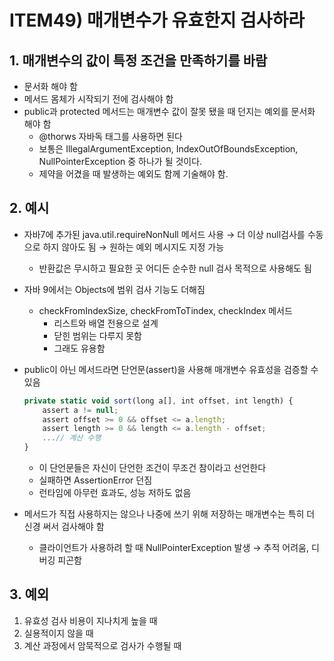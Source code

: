 # ITEM49) 매개변수가 유효한지 검사하라

## 1. 매개변수의 값이 특정 조건을 만족하기를 바람

- 문서화 해야 함
- 메서드 몸체가 시작되기 전에 검사해야 함
- public과 protected 메서드는 매개변수 값이 잘못 됐을 때 던지는 예외를 문서화 해야 함
    - @thorws 자바독 태그를 사용하면 된다
    - 보통은 IllegalArgumentException, IndexOutOfBoundsException, NullPointerException 중 하나가 될 것이다.
    - 제약을 어겼을 때 발생하는 예외도 함께 기술해야 함.

## 2. 예시

- 자바7에 추가된 java.util.requireNonNull 메서드 사용 → 더 이상 null검사를 수동으로 하지 않아도 됨 → 원하는 예외 메시지도 지정 가능
    - 반환값은 무시하고 필요한 곳 어디든 순수한  null 검사 목적으로 사용해도 됨
- 자바 9에서는 Objects에 범위 검사 기능도 더해짐
    - checkFromIndexSize, checkFromToTindex, checkIndex 메서드
        - 리스트와 배열 전용으로 설계
        - 닫힌 범위는 다루지 못함
        - 그래도 유용함

- public이 아닌 메서드라면 단언문(assert)을 사용해 매개변수 유효성을 검증할 수 있음
    
    ```jsx
    private static void sort(long a[], int offset, int length) {
    	assert a != null;
    	assert offset >= 0 && offset <= a.length;
    	assert length >= 0 && length <= a.length - offset;
    	...// 계산 수행
    }
    ```
    
    - 이 단언문들은 자신이 단언한 조건이 무조건 참이라고 선언한다
    - 실패하면 AssertionError 던짐
    - 런타임에 아무런 효과도, 성능 저하도 없음

- 메서드가 직접 사용하지는 않으나 나중에 쓰기 위해 저장하는 매개변수는 특히 더 신경 써서 검사해야 함
    - 클라이언트가 사용하려 할 때 NullPointerException 발생 → 추적 어려움, 디버깅 피곤함

## 3. 예외

1. 유효성 검사 비용이 지나치게 높을 때
2. 실용적이지 않을 때
3. 계산 과정에서 암묵적으로 검사가 수행될 때